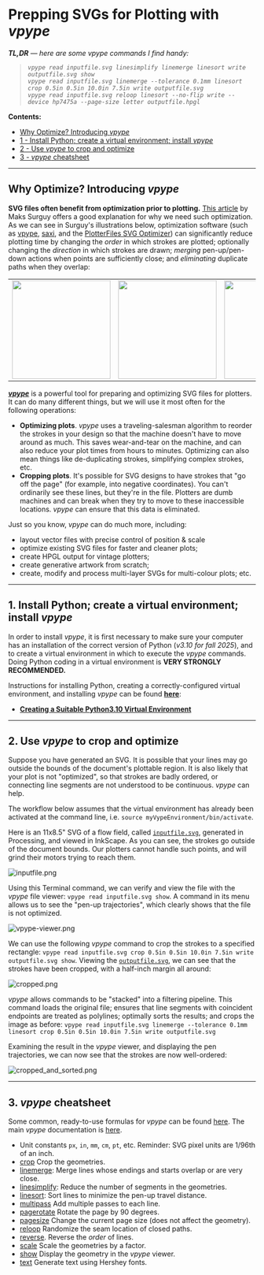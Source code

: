 # Prepping SVGs for Plotting with *vpype*


***TL,DR*** *— here are some vpype commands I find handy:*

> *`vpype read inputfile.svg linesimplify linemerge linesort write outputfile.svg show`*<br />
> *`vpype read inputfile.svg linemerge --tolerance 0.1mm linesort crop 0.5in 0.5in 10.0in 7.5in write outputfile.svg`*<br />
> *`vpype read inputfile.svg reloop linesort --no-flip write --device hp7475a --page-size letter outputfile.hpgl`*

**Contents:** 

* [Why Optimize? Introducing *vpype*](#why-optimize-introducing-vpype)
* [1 - Install Python; create a virtual environment; install *vpype*](#1-install-python-create-a-virtual-environment-install-vpype)
* [2 - Use *vpype* to crop and optimize](#2-use-vpype-to-crop-and-optimize)
* [3 - *vpype* cheatsheet](#3-vpype-cheatsheet)

---

## Why Optimize? Introducing *vpype*

**SVG files often benefit from optimization prior to plotting.** [This article](https://plotterfiles.com/news/optimizing-files-for-plotting) by Maks Surguy offers a good explanation for why we need such optimization. As we can see in Surguy's illustrations below, optimization software (such as [vpype](https://vpype.readthedocs.io), [saxi](https://github.com/nornagon/saxi), and the 
[PlotterFiles SVG Optimizer](https://plotterfiles.com/tools/optimizer)) can significantly reduce plotting time by changing the *order* in which strokes are plotted; optionally changing the *direction* in which strokes are drawn; *merging* pen-up/pen-down actions when points are sufficiently close; and *eliminating* duplicate paths when they overlap:

<table>
<tr>
<td><img src="img/surguy_pathorder.png" width="200"></td>
<td><img src="img/surguy_pen-travel.png" width="200"></td>
<td><img src="img/surguy_svg-paths-overlapped.png" width="200"></td>
<td><img src="img/surguy_svg-paths-merge.png" width="200"></td>
</tr>
</table>


[***vpype***](https://vpype.readthedocs.io/en/latest/) is a powerful tool for preparing and optimizing SVG files for plotters. It can do many different things, but we will use it most often for the following operations: 

* **Optimizing plots**. *vpype* uses a traveling-salesman algorithm to reorder the strokes in your design so that the machine doesn't have to move around as much. This saves wear-and-tear on the machine, and can also reduce your plot times from hours to minutes. Optimizing can also mean things like de-duplicating strokes, simplifying complex strokes, etc.
* **Cropping plots**. It's possible for SVG designs to have strokes that "go off the page" (for example, into negative coordinates). You can't ordinarily see these lines, but they're in the file. Plotters are dumb machines and can break when they try to move to these inaccessible locations. *vpype* can ensure that this data is eliminated.

Just so you know, *vpype* can do much more, including: 

* layout vector files with precise control of position & scale
* optimize existing SVG files for faster and cleaner plots;
* create HPGL output for vintage plotters;
* create generative artwork from scratch;
* create, modify and process multi-layer SVGs for multi-colour plots; etc.


---

## 1. Install Python; create a virtual environment; install *vpype*

In order to install *vpype*, it is first necessary to make sure your computer has an installation of the correct version of Python (*v3.10 for fall 2025*), and to create a virtual environment in which to execute the *vpype* commands. Doing Python coding in a virtual environment is **VERY STRONGLY RECOMMENDED.**  

Instructions for installing Python, creating a correctly-configured virtual environment, and installing *vpype* can be found [**here**](../python/README.md#1-creating-a-suitable-python310-virtual-environment):

* [**Creating a Suitable Python3.10 Virtual Environment**](../python/README.md#1-creating-a-suitable-python310-virtual-environment)


---

## 2. Use *vpype* to crop and optimize

Suppose you have generated an SVG. It is possible that your lines may go outside the bounds of the document's plottable region. It is also likely that your plot is not "optimized", so that strokes are badly ordered, or connecting line segments are not understood to be continuous. *vpype* can help. 

The workflow below assumes that the virtual environment has already been activated at the command line, i.e. `source myVypeEnvironment/bin/activate`. 

Here is an 11x8.5" SVG of a flow field, called [`inputfile.svg`](img/inputfile.svg), generated in Processing, and viewed in InkScape. As you can see, the strokes go outside of the document bounds. Our plotters cannot handle such points, and will grind their motors trying to reach them.

![inputfile.png](img/inputfile.png)

Using this Terminal command, we can verify and view the file with the *vpype* file viewer: `vpype read inputfile.svg show`. A command in its menu allows us to see the "pen-up trajectories", which clearly shows that the file is not optimized. 

![vpype-viewer.png](img/vpype-viewer.png)

We can use the following *vpype* command to crop the strokes to a specified rectangle: `vpype read inputfile.svg crop 0.5in 0.5in 10.0in 7.5in write outputfile.svg show`. Viewing the [`outputfile.svg`](img/outputfile.svg), we can see that the strokes have been cropped, with a half-inch margin all around: 

![cropped.png](img/cropped.png)

*vpype* allows commands to be "stacked" into a filtering pipeline. This command loads the original file; ensures that line segments with coincident endpoints are treated as polylines; optimally sorts the results; and crops the image as before: `vpype read inputfile.svg linemerge --tolerance 0.1mm linesort crop 0.5in 0.5in 10.0in 7.5in write outputfile.svg`

Examining the result in the *vpype* viewer, and displaying the pen trajectories, we can now see that the strokes are now well-ordered: 

![cropped_and_sorted.png](img/cropped_and_sorted.png)


---

## 3. *vpype* cheatsheet

Some common, ready-to-use formulas for *vpype* can be found [here](https://github.com/abey79/vpype?tab=readme-ov-file#examples). The main *vpype* documentation is [here](https://vpype.readthedocs.io/en/latest/index.html). 

* Unit constants `px`, `in`, `mm`, `cm`, `pt`, etc. Reminder: SVG pixel units are 1/96th of an inch.
* [crop](https://vpype.readthedocs.io/en/latest/reference.html#crop) Crop the geometries.
* [linemerge](https://vpype.readthedocs.io/en/latest/reference.html#cmd-linemerge): Merge lines whose endings and starts overlap or are very close.
* [linesimplify](https://vpype.readthedocs.io/en/latest/reference.html#linesimplify): Reduce the number of segments in the geometries.
* [linesort](https://vpype.readthedocs.io/en/latest/reference.html#linesort): Sort lines to minimize the pen-up travel distance.
* [multipass](https://vpype.readthedocs.io/en/latest/reference.html#multipass) Add multiple passes to each line.
* [pagerotate](https://vpype.readthedocs.io/en/latest/reference.html#pagerotate) Rotate the page by 90 degrees.
* [pagesize](https://vpype.readthedocs.io/en/latest/reference.html#pagesize) Change the current page size (does not affect the geometry). 
* [reloop](https://vpype.readthedocs.io/en/latest/reference.html#reloop) Randomize the seam location of closed paths.
* [reverse](https://vpype.readthedocs.io/en/latest/reference.html#reverse). Reverse the *order* of lines.
* [scale](https://vpype.readthedocs.io/en/latest/reference.html#scale) Scale the geometries by a factor.
* [show](https://vpype.readthedocs.io/en/latest/reference.html#show) Display the geometry in the *vpype* viewer.
* [text](https://vpype.readthedocs.io/en/latest/reference.html#text) Generate text using Hershey fonts.

